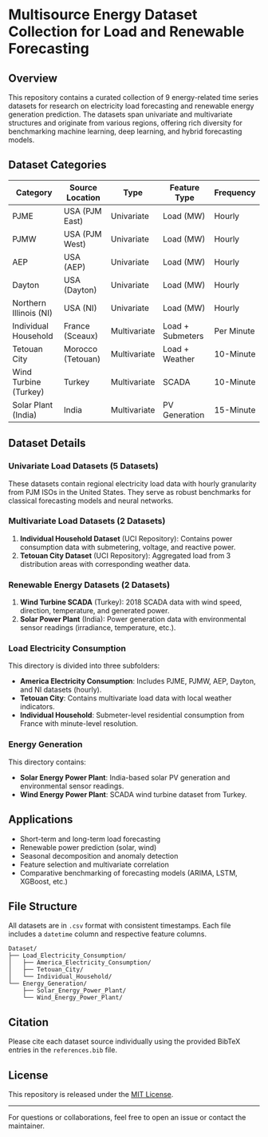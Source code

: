 # Multisource Energy Dataset Collection for Load and Renewable Forecasting

## Overview
This repository contains a curated collection of 9 energy-related time series datasets for research on electricity load forecasting and renewable energy generation prediction. The datasets span univariate and multivariate structures and originate from various regions, offering rich diversity for benchmarking machine learning, deep learning, and hybrid forecasting models.

## Dataset Categories

| Category               | Source Location          | Type         | Feature Type     | Frequency      |
|------------------------|---------------------------|--------------|------------------|----------------|
| PJME                   | USA (PJM East)            | Univariate   | Load (MW)        | Hourly         |
| PJMW                   | USA (PJM West)            | Univariate   | Load (MW)        | Hourly         |
| AEP                    | USA (AEP)                 | Univariate   | Load (MW)        | Hourly         |
| Dayton                 | USA (Dayton)              | Univariate   | Load (MW)        | Hourly         |
| Northern Illinois (NI) | USA (NI)                  | Univariate   | Load (MW)        | Hourly         |
| Individual Household   | France (Sceaux)           | Multivariate | Load + Submeters | Per Minute     |
| Tetouan City           | Morocco (Tetouan)         | Multivariate | Load + Weather   | 10-Minute      |
| Wind Turbine (Turkey)  | Turkey                    | Multivariate | SCADA            | 10-Minute      |
| Solar Plant (India)    | India                     | Multivariate | PV Generation    | 15-Minute      |

## Dataset Details

### Univariate Load Datasets (5 Datasets)
These datasets contain regional electricity load data with hourly granularity from PJM ISOs in the United States. They serve as robust benchmarks for classical forecasting models and neural networks.

### Multivariate Load Datasets (2 Datasets)
1. **Individual Household Dataset** (UCI Repository): Contains power consumption data with submetering, voltage, and reactive power.
2. **Tetouan City Dataset** (UCI Repository): Aggregated load from 3 distribution areas with corresponding weather data.

### Renewable Energy Datasets (2 Datasets)
1. **Wind Turbine SCADA** (Turkey): 2018 SCADA data with wind speed, direction, temperature, and generated power.
2. **Solar Power Plant** (India): Power generation data with environmental sensor readings (irradiance, temperature, etc.).

### Load Electricity Consumption
This directory is divided into three subfolders:
- **America Electricity Consumption**: Includes PJME, PJMW, AEP, Dayton, and NI datasets (hourly).
- **Tetouan City**: Contains multivariate load data with local weather indicators.
- **Individual Household**: Submeter-level residential consumption from France with minute-level resolution.

### Energy Generation
This directory contains:
- **Solar Energy Power Plant**: India-based solar PV generation and environmental sensor readings.
- **Wind Energy Power Plant**: SCADA wind turbine dataset from Turkey.

## Applications
- Short-term and long-term load forecasting
- Renewable power prediction (solar, wind)
- Seasonal decomposition and anomaly detection
- Feature selection and multivariate correlation
- Comparative benchmarking of forecasting models (ARIMA, LSTM, XGBoost, etc.)


## File Structure
All datasets are in `.csv` format with consistent timestamps. Each file includes a `datetime` column and respective feature columns.

```plaintext
Dataset/
├── Load_Electricity_Consumption/
│   ├── America_Electricity_Consumption/
│   ├── Tetouan_City/
│   └── Individual_Household/
└── Energy_Generation/
    ├── Solar_Energy_Power_Plant/
    └── Wind_Energy_Power_Plant/
```


## Citation
Please cite each dataset source individually using the provided BibTeX entries in the `references.bib` file.

## License
This repository is released under the [MIT License](LICENSE).

---

For questions or collaborations, feel free to open an issue or contact the maintainer.
